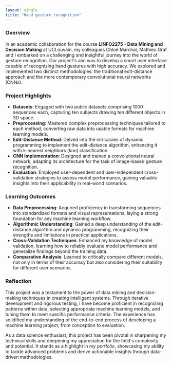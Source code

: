 ```yaml
---
layout: single
title: "Hand gesture recognition"
---
```


### Overview
In an academic collaboration for the course **LINFO2275 - Data Mining and Decision Making** at UCLouvain, my colleagues Chloé Marchal, Mathieu Graf and I embarked on a challenging and insightful journey into the world of gesture recognition. Our project's aim was to develop a smart user interface capable of recognizing hand gestures with high accuracy. We explored and implemented two distinct methodologies: the traditional edit-distance approach and the more contemporary convolutional neural networks (CNNs).

### Project Highlights
- **Datasets**: Engaged with two public datasets comprising 1000 sequences each, capturing ten subjects drawing ten different objects in 3D space.
- **Preprocessing**: Mastered complex preprocessing techniques tailored to each method, converting raw data into usable formats for machine learning models.
- **Edit-Distance Method**: Delved into the intricacies of dynamic programming to implement the edit-distance algorithm, enhancing it with k-nearest neighbors (knn) classification.
- **CNN Implementation**: Designed and trained a convolutional neural network, adapting its architecture for the task of image-based gesture recognition.
- **Evaluation**: Employed user-dependent and user-independent cross-validation strategies to assess model performance, gaining valuable insights into their applicability in real-world scenarios.

### Learning Outcomes
- **Data Preprocessing**: Acquired proficiency in transforming sequences into standardized formats and visual representations, laying a strong foundation for any machine learning workflow.
- **Algorithmic Understanding**: Gained a deep understanding of the edit-distance algorithm and dynamic programming, recognizing their strengths and limitations in practical applications.
- **Cross-Validation Techniques**: Enhanced my knowledge of model validation, learning how to reliably evaluate model performance and generalize findings beyond the training data.
- **Comparative Analysis**: Learned to critically compare different models, not only in terms of their accuracy but also considering their suitability for different user scenarios.

### Reflection
This project was a testament to the power of data mining and decision-making techniques in creating intelligent systems. Through iterative development and rigorous testing, I have become proficient in recognizing patterns within data, selecting appropriate machine learning models, and tuning them to meet specific performance criteria. The experience has solidified my understanding of the end-to-end process of developing a machine learning project, from conception to evaluation.

As a data science enthusiast, this project has been pivotal in sharpening my technical skills and deepening my appreciation for the field's complexity and potential. It stands as a highlight in my portfolio, showcasing my ability to tackle advanced problems and derive actionable insights through data-driven methodologies.

